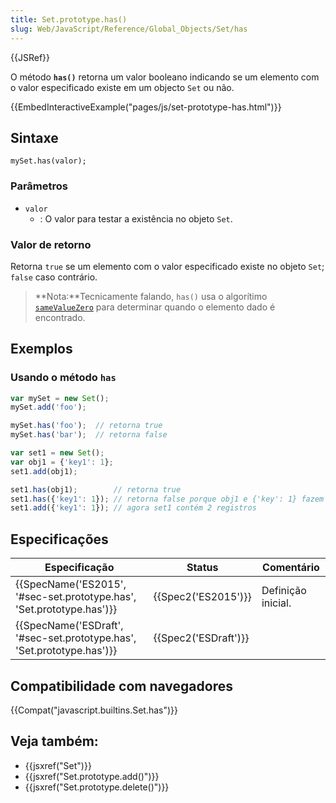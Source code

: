 ```yaml
---
title: Set.prototype.has()
slug: Web/JavaScript/Reference/Global_Objects/Set/has
---
```


{{JSRef}}

O método **`has()`** retorna um valor booleano indicando se um elemento com o valor especificado existe em um objecto `Set` ou não.

{{EmbedInteractiveExample("pages/js/set-prototype-has.html")}}

## Sintaxe

```
mySet.has(valor);
```

### Parâmetros

- `valor`
  - : O valor para testar a existência no objeto `Set`.

### Valor de retorno

Retorna `true` se um elemento com o valor especificado existe no objeto `Set`; `false` caso contrário.

> **Nota:**Tecnicamente falando, `has()` usa o algorítimo [`sameValueZero`](/pt-BR/docs/Web/JavaScript/Equality_comparisons_and_sameness#Same-value-zero_equality) para determinar quando o elemento dado é encontrado.

## Exemplos

### Usando o método `has`

```js
var mySet = new Set();
mySet.add('foo');

mySet.has('foo');  // retorna true
mySet.has('bar');  // retorna false

var set1 = new Set();
var obj1 = {'key1': 1};
set1.add(obj1);

set1.has(obj1);        // retorna true
set1.has({'key1': 1}); // retorna false porque obj1 e {'key': 1} fazem referência a objetos diferentes.
set1.add({'key1': 1}); // agora set1 contém 2 registros
```

## Especificações

| Especificação                                                                                | Status                       | Comentário         |
| -------------------------------------------------------------------------------------------- | ---------------------------- | ------------------ |
| {{SpecName('ES2015', '#sec-set.prototype.has', 'Set.prototype.has')}} | {{Spec2('ES2015')}}     | Definição inicial. |
| {{SpecName('ESDraft', '#sec-set.prototype.has', 'Set.prototype.has')}} | {{Spec2('ESDraft')}} |                    |

## Compatibilidade com navegadores

{{Compat("javascript.builtins.Set.has")}}

## Veja também:

- {{jsxref("Set")}}
- {{jsxref("Set.prototype.add()")}}
- {{jsxref("Set.prototype.delete()")}}
